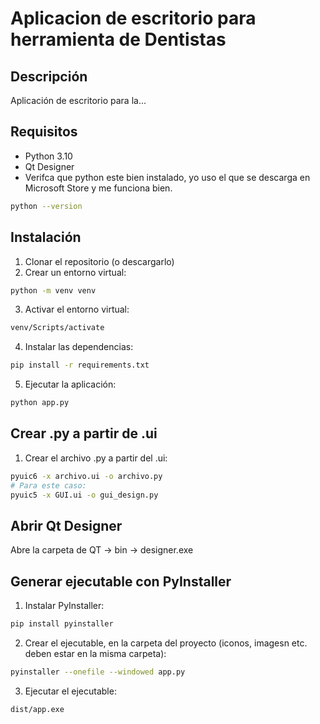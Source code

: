 # Aplicacion de escritorio para herramienta de Dentistas
## Descripción
Aplicación de escritorio para la...

## Requisitos
- Python 3.10
- Qt Designer
- Verifca que python este bien instalado, yo uso el que se descarga en Microsoft Store y me funciona bien.
```bash
python --version
```

## Instalación
1. Clonar el repositorio (o descargarlo)
2. Crear un entorno virtual:
```bash
python -m venv venv
```
3. Activar el entorno virtual:
```bash
venv/Scripts/activate
```
4. Instalar las dependencias:
```bash
pip install -r requirements.txt
```
5. Ejecutar la aplicación:
```bash
python app.py
```

## Crear .py a partir de .ui
1. Crear el archivo .py a partir del .ui:
```bash
pyuic6 -x archivo.ui -o archivo.py
# Para este caso:
pyuic5 -x GUI.ui -o gui_design.py
``` 

## Abrir Qt Designer
Abre la carpeta de QT -> bin -> designer.exe

## Generar ejecutable con PyInstaller
1. Instalar PyInstaller:
```bash
pip install pyinstaller
```
2. Crear el ejecutable, en la carpeta del proyecto (iconos, imagesn etc. deben estar en la misma carpeta):
```bash
pyinstaller --onefile --windowed app.py
```
3. Ejecutar el ejecutable:
```bash
dist/app.exe
```